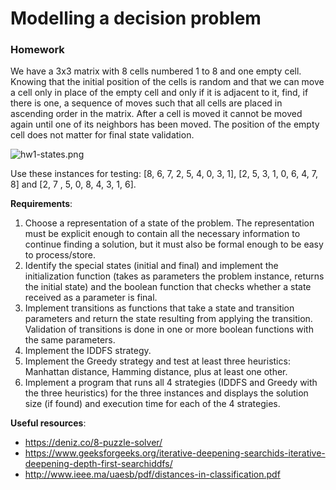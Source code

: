 # Modelling a decision problem

### Homework
We have a 3x3 matrix with 8 cells numbered 1 to 8 and one empty cell. Knowing that the initial position of the cells is random and that we can move a cell only in place of the empty cell and only if it is adjacent to it, find, if there is one, a sequence of moves such that all cells are placed in ascending order in the matrix. After a cell is moved it cannot be moved again until one of its neighbors has been moved. The position of the empty cell does not matter for final state validation.

![hw1-states.png](https://i.postimg.cc/155nC9jB/hw1-states.png)

Use these instances for testing: [8, 6, 7, 2, 5, 4, 0, 3, 1], [2, 5, 3, 1, 0, 6, 4, 7, 8] and [2, 7 , 5, 0, 8, 4, 3, 1, 6].

**Requirements**:
1. Choose a representation of a state of the problem. The representation must be explicit enough to contain all the necessary information to continue finding a solution, but it must also be formal enough to be easy to process/store.
2. Identify the special states (initial and final) and implement the initialization function (takes as parameters the problem instance, returns the initial state) and the boolean function that checks whether a state received as a parameter is final.
3. Implement transitions as functions that take a state and transition parameters and return the state resulting from applying the transition. Validation of transitions is done in one or more boolean functions with the same parameters.
4. Implement the IDDFS strategy.
5. Implement the Greedy strategy and test at least three heuristics: Manhattan distance, Hamming distance, plus at least one other.
6. Implement a program that runs all 4 strategies (IDDFS and Greedy with the three heuristics) for the three instances and displays the solution size (if found) and execution time for each of the 4 strategies.

**Useful resources**:
* https://deniz.co/8-puzzle-solver/
* https://www.geeksforgeeks.org/iterative-deepening-searchids-iterative-deepening-depth-first-searchiddfs/
* http://www.ieee.ma/uaesb/pdf/distances-in-classification.pdf
